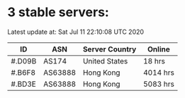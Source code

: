 # 3 stable servers:

Latest update at: Sat Jul 11 22:10:08 UTC 2020

| ID | ASN | Server Country | Online |
| -- | --- | -------------- | ------ |
| #.D09B | AS174 | United States | 18 hrs |
| #.B6F8 | AS63888 | Hong Kong | 4014 hrs |
| #.BD3E | AS63888 | Hong Kong | 5083 hrs |

